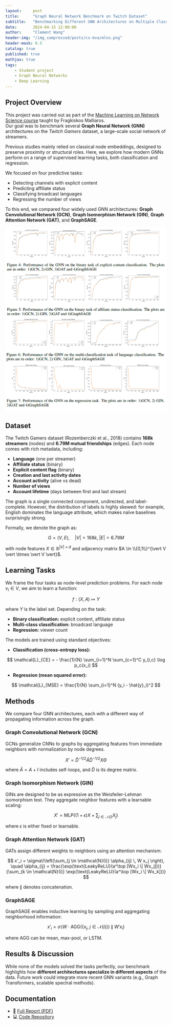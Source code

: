 ```yaml
---
layout:     post
title:      "Graph Neural Network Benchmark on Twitch Dataset"
subtitle:   "Benchmarking Different GNN Architectures on Multiple Classification and Regression Tasks"
date:       2024-04-15 12:00:00
author:     "Clement Wang"
header-img: "/img_compressed/posts/cs-mva/mlns.png"
header-mask: 0.5
catalog: true
published: true
mathjax: true
tags:
    - Student project
    - Graph Neural Networks
    - Deep Learning
---
```


## Project Overview

This project was carried out as part of the [Machine Learning on Network Science course](https://fragkiskos.me/teaching/MLNS-S22/) taught by Fragkiskos Malliaros.  
Our goal was to benchmark several **Graph Neural Network (GNN)** architectures on the *Twitch Gamers* dataset, a large-scale social network of streamers.  

Previous studies mainly relied on classical node embeddings, designed to preserve proximity or structural roles. Here, we explore how modern GNNs perform on a range of supervised learning tasks, both classification and regression.  

We focused on four predictive tasks:  
- Detecting channels with explicit content  
- Predicting affiliate status  
- Classifying broadcast languages  
- Regressing the number of views  

To this end, we compared four widely used GNN architectures: **Graph Convolutional Network (GCN)**, **Graph Isomorphism Network (GIN)**, **Graph Attention Network (GAT)**, and **GraphSAGE**.

![Learning curves](/img_compressed/posts/cs-mva/mlns.png)


## Dataset

The Twitch Gamers dataset (Rozemberczki et al., 2018) contains **168k streamers** (nodes) and **6.79M mutual friendships** (edges). Each node comes with rich metadata, including:

- **Language** (one per streamer)  
- **Affiliate status** (binary)  
- **Explicit content flag** (binary)  
- **Creation and last activity dates**  
- **Account activity** (alive vs dead)  
- **Number of views**  
- **Account lifetime** (days between first and last stream)  

The graph is a single connected component, undirected, and label-complete. However, the distribution of labels is highly skewed: for example, English dominates the language attribute, which makes naïve baselines surprisingly strong.

Formally, we denote the graph as:

$$
G = (V, E), \quad |V| = 168k, \; |E| = 6.79M
$$

with node features $X \in \mathbb{R}^{\vert V \vert \times d}$ and adjacency matrix $A \in \\{0,1\\}^{\vert V \vert \times \vert V \vert}$.


## Learning Tasks

We frame the four tasks as node-level prediction problems. For each node $v_i \in V$, we aim to learn a function:

$$
f: (X, A) \mapsto Y
$$

where $Y$ is the label set. Depending on the task:  
- **Binary classification:** explicit content, affiliate status  
- **Multi-class classification:** broadcast language  
- **Regression:** viewer count  

The models are trained using standard objectives:  

- **Classification (cross-entropy loss):**

$$
\mathcal{L}_{CE} = - \frac{1}{N} \sum_{i=1}^N \sum_{c=1}^C y_{i,c} \log p_c(x_i)
$$

- **Regression (mean squared error):**

$$
\mathcal{L}_{MSE} = \frac{1}{N} \sum_{i=1}^N (y_i - \hat{y}_i)^2
$$


## Methods

We compare four GNN architectures, each with a different way of propagating information across the graph.

### Graph Convolutional Network (GCN)

GCNs generalize CNNs to graphs by aggregating features from immediate neighbors with normalization by node degrees.  

$$
X' = \hat{D}^{-1/2} \hat{A} \hat{D}^{-1/2} X \Theta
$$

where $\hat{A} = A + I$ includes self-loops, and $\hat{D}$ is its degree matrix.

### Graph Isomorphism Network (GIN)

GINs are designed to be as expressive as the Weisfeiler-Lehman isomorphism test. They aggregate neighbor features with a learnable scaling:

$$
X' = \text{MLP}\left((1+\epsilon) X + \sum_{j \in \mathcal{N}(i)} X_j\right)
$$

where $\epsilon$ is either fixed or learnable.

### Graph Attention Network (GAT)

GATs assign different weights to neighbors using an attention mechanism:

$$
x'_i = \sigma\!\left(\sum_{j \in \mathcal{N}(i)} \alpha_{ij} \, W x_j \right), 
\quad \alpha_{ij} = \frac{\exp(\text{LeakyReLU}(a^\top [Wx_i \| Wx_j]))}{\sum_{k \in \mathcal{N}(i)} \exp(\text{LeakyReLU}(a^\top [Wx_i \| Wx_k]))}
$$

where $\|$ denotes concatenation.

### GraphSAGE

GraphSAGE enables inductive learning by sampling and aggregating neighborhood information:

$$
x'_i = \sigma\!\left(W \cdot \text{AGG}\left(\{x_j, \; j \in \mathcal{N}(i)\}\right) \; \| \; W' x_i\right)
$$

where AGG can be mean, max-pool, or LSTM.


## Results & Discussion

While none of the models solved the tasks perfectly, our benchmark highlights how **different architectures specialize in different aspects** of the data. Future work could integrate more recent GNN variants (e.g., Graph Transformers, scalable spectral methods).


## Documentation

- 📄 [Full Report (PDF)](https://raw.githubusercontent.com/clementw168/mlns_twitch_project/main/assets/report.pdf)  
- 💻 [Code Repository](https://github.com/clementw168/mlns_twitch_project)

